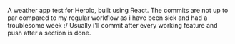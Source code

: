A weather app test for Herolo, built using React.
The commits are not up to par compared to my regular workflow as i have been sick and had a troublesome week :/
Usually i'll commit after every working feature and push after a section is done.
